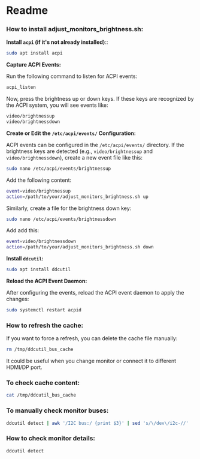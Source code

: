 # Readme

### How to install adjust_monitors_brightness.sh:

**Install `acpi` (if it's not already installed)**::

```bash
sudo apt install acpi
```

**Capture ACPI Events:**

Run the following command to listen for ACPI events:

```bash
acpi_listen
```

Now, press the brightness up or down keys. If these keys are recognized by the ACPI system, you will see events like:

```bash
video/brightnessup
video/brightnessdown
```

**Create or Edit the `/etc/acpi/events/` Configuration:**

ACPI events can be configured in the `/etc/acpi/events/` directory. If the brightness keys are detected (e.g., `video/brightnessup` and `video/brightnessdown`), create a new event file like this:

```bash
sudo nano /etc/acpi/events/brightnessup
```

Add the following content:

```bash
event=video/brightnessup
action=/path/to/your/adjust_monitors_brightness.sh up
```

Similarly, create a file for the brightness down key:

```bash
sudo nano /etc/acpi/events/brightnessdown
```

Add add this:

```bash
event=video/brightnessdown
action=/path/to/your/adjust_monitors_brightness.sh down
```

**Install `ddcutil`:**

```bash
sudo apt install ddcutil
```

**Reload the ACPI Event Daemon:**

After configuring the events, reload the ACPI event daemon to apply the changes:

```bash
sudo systemctl restart acpid
```

### How to refresh the cache:

If you want to force a refresh, you can delete the cache file manually:

```bash
rm /tmp/ddcutil_bus_cache
```

It could be useful when you change monitor or connect it to different HDMI/DP port.

### To check cache content:

```bash
cat /tmp/ddcutil_bus_cache
```

### To manually check monitor buses:

```bash
ddcutil detect | awk '/I2C bus:/ {print $3}' | sed 's/\/dev\/i2c-//'
```

### How to check monitor details:

```bash
ddcutil detect
```
